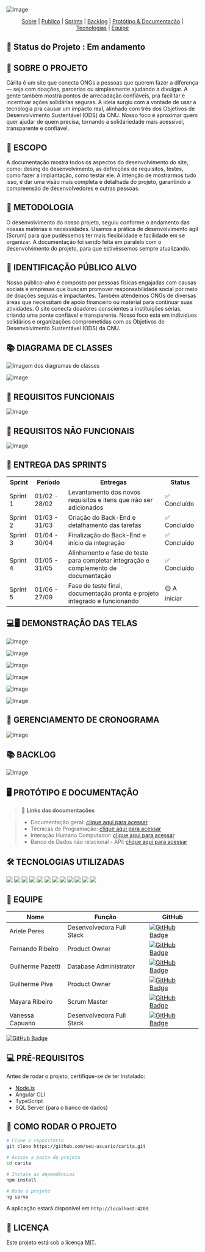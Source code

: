 ![Image](https://github.com/user-attachments/assets/c001c2d9-8e5d-4671-a09d-bad60fdf3811)

<p align="center">
  <a href="#sobre">Sobre</a>  |  
  <a href="#publico">Publico</a>  |
  <a href="#sprints">Sprints</a>  |
  <a href="#backlog">Backlog</a>  |  
  <a href="#prototipo-e-documentação">Protótipo & Documentação</a>  |  
  <a href="#tecnologias-utilizadas">Tecnologias</a>  |  
  <a href="#equipe">Equipe</a>
</p>

## 📌 Status do Projeto : Em andamento

## 📖 SOBRE O PROJETO

Cárita é um site que conecta ONGs a pessoas que querem fazer a diferença — seja com doações, parcerias ou simplesmente ajudando a divulgar. A gente também mostra pontos de arrecadação confiáveis, pra facilitar e incentivar ações solidárias seguras.
A ideia surgiu com a vontade de usar a tecnologia pra causar um impacto real, alinhado com três dos Objetivos de Desenvolvimento Sustentável (ODS) da ONU.
Nosso foco é aproximar quem quer ajudar de quem precisa, tornando a solidariedade mais acessível, transparente e confiável.

## 📙 ESCOPO

A documentação mostra todos os aspectos do desenvolvimento do site, como: desing do desenvolvimento, as definições de requisitos,
testes, como fazer a implantação, como testar ele. A intenção de mostrarmos tudo isso, é dar uma visão mais completa e detalhada do projeto, garantindo a compreensão de desenvolvedores e outras pessoas.

## 📕 METODOLOGIA

O desenvolvimento do nosso projeto, seguiu conforme o andamento das nossas matérias e necessidades. Usamos a prática de desenvolvimento ágil (Scrum) para que pudéssemos ter mais flexibilidade e facilidade em se organizar. A documentação foi sendo feita em paralelo com o desenvolvimento do projeto, para que estivéssemos sempre atualizando. 

## 👥 IDENTIFICAÇÃO PÚBLICO ALVO

Nosso público-alvo é composto por pessoas físicas engajadas com causas sociais e empresas que buscam promover responsabilidade social por meio de doações seguras e impactantes. Também atendemos ONGs de diversas áreas que necessitam de apoio financeiro ou material para continuar suas atividades. O site conecta doadores conscientes a instituições sérias, criando uma ponte confiável e transparente. Nosso foco está em indivíduos solidários e organizações comprometidas com os Objetivos de Desenvolvimento Sustentável (ODS) da ONU.

## 📚 DIAGRAMA DE CLASSES
![Imagem dos diagramas de classes](https://raw.githubusercontent.com/guipiva/README_Carita/main/imagens/imagem.png)

![Image](https://github.com/user-attachments/assets/d44ab38a-9592-43b1-b936-74cf2592c9cb)

## 📗 REQUISITOS FUNCIONAIS 
![Image](https://github.com/user-attachments/assets/8d394a28-25de-45d2-8d8b-b0a685156071)

## 📕 REQUISITOS NÃO FUNCIONAIS
![Image](https://github.com/user-attachments/assets/f4cb3a9d-0972-4638-9db1-d3fd842113ab)

## 📅 ENTREGA DAS SPRINTS

<table>
  <tr>
    <th>Sprint</th>
    <th>Período</th>
    <th>Entregas</th>
    <th>Status</th>
  </tr>
  <tr>
    <td>Sprint 1</td>
    <td>01/02 - 28/02</td>
    <td>Levantamento dos novos requisitos e itens que irão ser adicionados</td>
    <td>✅ Concluído</td>
  </tr>
  <tr>
    <td>Sprint 2</td>
    <td>01/03 - 31/03</td>
    <td>Criação do Back-End e detalhamento das tarefas</td>
    <td>✅ Concluído</td>
  </tr>
  <tr>
    <td>Sprint 3</td>
    <td>01/04 - 30/04</td>
    <td>Finalização do Back-End e início da integração</td>
    <td>✅ Concluído</td>
  </tr>
  <tr>
    <td>Sprint 4</td>
    <td>01/05 - 31/05</td>
    <td>Alinhamento e fase de teste para completar integração e complemento de documentação</td>
    <td>✅ Concluído</td>
  </tr>
  <tr>
    <td>Sprint 5</td>
    <td>01/06 - 27/09</td>
    <td>Fase de teste final, documentação pronta e projeto integrado e funcionando</td>
    <td>🟡 A iniciar</td>
  </tr>
</table>

## 💻🖥️ DEMONSTRAÇÃO DAS TELAS
![Image](https://github.com/user-attachments/assets/5e7631a4-54b0-446b-80dc-50be568c9146)

![Image](https://github.com/user-attachments/assets/af16061e-28b5-412c-b4a7-686ee5e3cd39)

![Image](https://github.com/user-attachments/assets/e6012e95-04c6-4970-a4bf-9097630c20ab)

![Image](https://github.com/user-attachments/assets/70e376ae-32ff-458e-89d7-ffd256406994)

![Image](https://github.com/user-attachments/assets/a5b6c699-2bcd-4f2b-9333-863fc28d5b92)

![Image](https://github.com/user-attachments/assets/a632e9a5-3ba6-4e5f-bb7b-3b06bd0bbe89)

## 📅 GERENCIAMENTO DE CRONOGRAMA 
![Image](https://github.com/user-attachments/assets/b5f3b9ca-f41f-40b5-8606-38eb6485759b)

## 📚 BACKLOG
![Image](https://github.com/user-attachments/assets/45063692-2602-4a8e-879a-09cfb453b42c)

## 🖥️ PROTÓTIPO E DOCUMENTAÇÃO

> 🔗 **Links das documentações** 

> - Documentação geral: [clique aqui para acessar]()
> - Técnicas de Programação: [clique aqui para acessar]()
> - Interação Humano Computador: [clique aqui para acessar]()
> - Banco de Dados não relacional - API: [clique aqui para acessar]()

## 🛠️ TECNOLOGIAS UTILIZADAS

<p align="left">
  <img src="https://img.shields.io/badge/HTML5-%23E34F26.svg?style=for-the-badge&logo=html5&logoColor=white"/>
  <img src="https://img.shields.io/badge/CSS3-%231572B6.svg?style=for-the-badge&logo=css3&logoColor=white"/>
  <img src="https://img.shields.io/badge/TypeScript-%23007ACC.svg?style=for-the-badge&logo=typescript&logoColor=white"/>
  <img src="https://img.shields.io/badge/Angular-%23DD0031.svg?style=for-the-badge&logo=angular&logoColor=white"/>
  <img src="https://img.shields.io/badge/SQL%20Server-%23CC2927.svg?style=for-the-badge&logo=microsoft-sql-server&logoColor=white"/>
  <img src="https://img.shields.io/badge/GitHub-%23121011.svg?style=for-the-badge&logo=github&logoColor=white"/>
  <img src="https://img.shields.io/badge/BrModelo-%2300BFFF.svg?style=for-the-badge&logo=data&logoColor=white"/>
  <img src="https://img.shields.io/badge/Figma-%23F24E1E.svg?style=for-the-badge&logo=figma&logoColor=white"/>
  <img src="https://img.shields.io/badge/Trello-%23026AA7.svg?style=for-the-badge&logo=trello&logoColor=white"/>
  <img src="https://img.shields.io/badge/VSCode-%23007ACC.svg?style=for-the-badge&logo=visual-studio-code&logoColor=white"/>
  <img src="https://img.shields.io/badge/Jira-%230052CC.svg?style=for-the-badge&logo=jira&logoColor=white"/>
  <img src="https://img.shields.io/badge/Node.js-%23339933.svg?style=for-the-badge&logo=node.js&logoColor=white"/>
</p>

## 👥 EQUIPE

<table>
  <thead>
    <tr>
      <th>Nome</th>
      <th>Função</th>
      <th>GitHub</th>
    </tr>
  </thead>
  <tbody>
    <tr>
      <td>Ariele Peres</td>
      <td>Desenvolvedora Full Stack</td>
      <td>
        <a href="https://github.com/arieleperes" target="_blank">
          <img src="https://img.shields.io/badge/GitHub-111217?style=flat-square&logo=github&logoColor=white" alt="GitHub Badge">
        </a>
      </td>
    </tr>
    <tr>
      <td>Fernando Ribeiro</td>
      <td>Product Owner</td>
      <td>
        <a href="https://github.com/arieleperes" target="_blank">
          <img src="https://img.shields.io/badge/GitHub-111217?style=flat-square&logo=github&logoColor=white" alt="GitHub Badge">
        </a>
      </td>
    </tr>
    <tr>
      <td>Guilherme Pazetti</td>
      <td>Database Administrator</td>
      <td>
        <a href="https://github.com/arieleperes" target="_blank">
          <img src="https://img.shields.io/badge/GitHub-111217?style=flat-square&logo=github&logoColor=white" alt="GitHub Badge">
        </a>
      </td>
    </tr>
    <tr>
      <td>Guilherme Piva</td>
      <td>Product Owner</td>
      <td>
        <a href="https://github.com/guipiva" target="_blank">
          <img src="https://img.shields.io/badge/GitHub-111217?style=flat-square&logo=github&logoColor=white" alt="GitHub Badge">
        </a>
      </td>
    </tr>
    <tr>
      <td>Mayara Ribeiro</td>
      <td>Scrum Master</td>
      <td>
        <a href="https://github.com/Mayarasb" target="_blank">
          <img src="https://img.shields.io/badge/GitHub-111217?style=flat-square&logo=github&logoColor=white" alt="GitHub Badge">
        </a>
      </td>
    </tr>
    <tr>
      <td>Vanessa Capuano</td>
      <td>Desenvolvedora Full Stack</td>
      <td>
        <a href="https://github.com/arieleperes" target="_blank">
          <img src="https://img.shields.io/badge/GitHub-111217?style=flat-square&logo=github&logoColor=white" alt="GitHub Badge">
        </a>
      </td>
    </tr>
  </tbody>
</table>

[![GitHub Badge](https://img.shields.io/badge/GitHub-111217?style=flat-square&logo=github&logoColor=white)](https://github.com/YaraPaesB)

## 💻 PRÉ-REQUISITOS

Antes de rodar o projeto, certifique-se de ter instalado:

- [Node.js](https://nodejs.org/)
- Angular CLI
- TypeScript
- SQL Server (para o banco de dados)

## 🔧 COMO RODAR O PROJETO

```bash
# Clone o repositório
git clone https://github.com/seu-usuario/carita.git

# Acesse a pasta do projeto
cd carita

# Instale as dependências
npm install

# Rode o projeto
ng serve
```

A aplicação estará disponível em `http://localhost:4200`.

## 📄 LICENÇA

Este projeto está sob a licença [MIT](./LICENSE).
